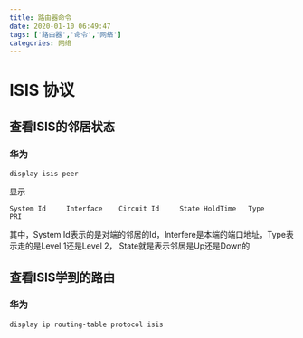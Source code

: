 ```yaml
---
title: 路由器命令
date: 2020-01-10 06:49:47
tags: ['路由器','命令','网络']
categories: 网络
---
```


# ISIS 协议

## 查看ISIS的邻居状态

### 华为
```
display isis peer
```
显示
```
System Id     Interface    Circuit Id     State HoldTime   Type     PRI
```
其中，System Id表示的是对端的邻居的Id，Interfere是本端的端口地址，Type表示走的是Level 1还是Level 2， State就是表示邻居是Up还是Down的

## 查看ISIS学到的路由

### 华为
```
display ip routing-table protocol isis
```

